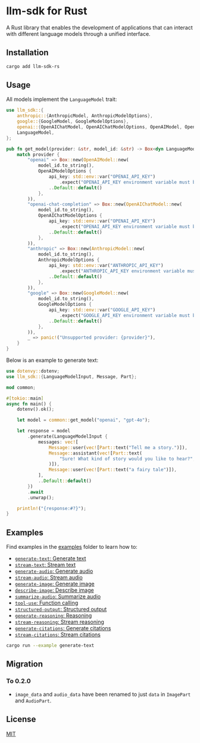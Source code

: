 # llm-sdk for Rust

A Rust library that enables the development of applications that can interact with different language models through a unified interface.

## Installation

```bash
cargo add llm-sdk-rs
```

## Usage

All models implement the `LanguageModel` trait:

```rust
use llm_sdk::{
    anthropic::{AnthropicModel, AnthropicModelOptions},
    google::{GoogleModel, GoogleModelOptions},
    openai::{OpenAIChatModel, OpenAIChatModelOptions, OpenAIModel, OpenAIModelOptions},
    LanguageModel,
};

pub fn get_model(provider: &str, model_id: &str) -> Box<dyn LanguageModel> {
    match provider {
        "openai" => Box::new(OpenAIModel::new(
            model_id.to_string(),
            OpenAIModelOptions {
                api_key: std::env::var("OPENAI_API_KEY")
                    .expect("OPENAI_API_KEY environment variable must be set"),
                ..Default::default()
            },
        )),
        "openai-chat-completion" => Box::new(OpenAIChatModel::new(
            model_id.to_string(),
            OpenAIChatModelOptions {
                api_key: std::env::var("OPENAI_API_KEY")
                    .expect("OPENAI_API_KEY environment variable must be set"),
                ..Default::default()
            },
        )),
        "anthropic" => Box::new(AnthropicModel::new(
            model_id.to_string(),
            AnthropicModelOptions {
                api_key: std::env::var("ANTHROPIC_API_KEY")
                    .expect("ANTHROPIC_API_KEY environment variable must be set"),
                ..Default::default()
            },
        )),
        "google" => Box::new(GoogleModel::new(
            model_id.to_string(),
            GoogleModelOptions {
                api_key: std::env::var("GOOGLE_API_KEY")
                    .expect("GOOGLE_API_KEY environment variable must be set"),
                ..Default::default()
            },
        )),
        _ => panic!("Unsupported provider: {provider}"),
    }
}
```

Below is an example to generate text:

```rust
use dotenvy::dotenv;
use llm_sdk::{LanguageModelInput, Message, Part};

mod common;

#[tokio::main]
async fn main() {
    dotenv().ok();

    let model = common::get_model("openai", "gpt-4o");

    let response = model
        .generate(LanguageModelInput {
            messages: vec![
                Message::user(vec![Part::text("Tell me a story.")]),
                Message::assistant(vec![Part::text(
                    "Sure! What kind of story would you like to hear?",
                )]),
                Message::user(vec![Part::text("a fairy tale")]),
            ],
            ..Default::default()
        })
        .await
        .unwrap();

    println!("{response:#?}");
}
```

## Examples

Find examples in the [examples](./examples/) folder to learn how to:

- [`generate-text`: Generate text](./examples/generate-text.rs)
- [`stream-text`: Stream text](./examples/stream-text.rs)
- [`generate-audio`: Generate audio](./examples/generate-audio.rs)
- [`stream-audio`: Stream audio](./examples/stream-audio.rs)
- [`generate-image`: Generate image](./examples/generate-image.rs)
- [`describe-image`: Describe image](./examples/describe-image.rs)
- [`summarize-audio`: Summarize audio](./examples/summarize-audio.rs)
- [`tool-use`: Function calling](./examples/tool-use.rs)
- [`structured-output`: Structured output](./examples/structured-output.rs)
- [`generate-reasoning`: Reasoning](./examples/generate-reasoning.rs)
- [`stream-reasoning`: Stream reasoning](./examples/stream-reasoning.rs)
- [`generate-citations`: Generate citations](./examples/generate-citations.rs)
- [`stream-citations`: Stream citations](./examples/stream-citations.rs)

```bash
cargo run --example generate-text
```

## Migration

### To 0.2.0

- `image_data` and `audio_data` have been renamed to just `data` in `ImagePart` and `AudioPart`.

## License

[MIT](https://github.com/hoangvvo/llm-sdk/blob/main/LICENSE)
